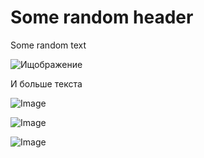# Some random header

Some random text

![Ищображение](https://res.cloudinary.com/drpez49fp/image/upload/v1536956292/shooter_mode2.gif)

И больше текста

![Image](https://res.cloudinary.com/drpez49fp/image/upload/v1535045772/moreExperiments.gif)

![Image](https://res.cloudinary.com/drpez49fp/image/upload/v1535014213/quickbar.gif)

![Image](https://res.cloudinary.com/drpez49fp/image/upload/v1534137800/screen_2018.05.01_02-53-34.png)
